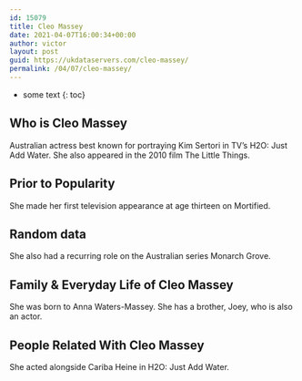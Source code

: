 ```yaml
---
id: 15079
title: Cleo Massey
date: 2021-04-07T16:00:34+00:00
author: victor
layout: post
guid: https://ukdataservers.com/cleo-massey/
permalink: /04/07/cleo-massey/
---
```


* some text
{: toc}


## Who is Cleo Massey



Australian actress best known for portraying Kim Sertori in TV&#8217;s H2O: Just Add Water. She also appeared in the 2010 film The Little Things. 

                
                
                
## Prior to Popularity



She made her first television appearance at age thirteen on Mortified.

                
                
                
## Random data



She also had a recurring role on the Australian series Monarch Grove.

                
                
                
## Family & Everyday Life of Cleo Massey



She was born to Anna Waters-Massey. She has a brother, Joey, who is also an actor.

                
                
                
## People Related With Cleo Massey



She acted alongside Cariba Heine in H2O: Just Add Water.

                
              
            
          
          
          